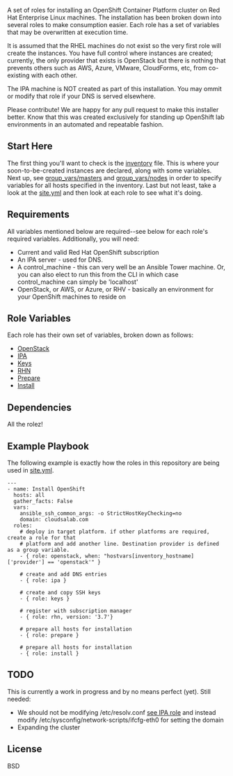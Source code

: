 A set of roles for installing an OpenShift Container Platform cluster on Red Hat Enterprise Linux machines.
The installation has been broken down into several roles to make consumption easier. Each role has a set of variables that may be overwritten at execution time.

It is assumed that the RHEL machines do not exist so the very first role will create the instances. You have full control where instances are created; currently,
the only provider that exists is OpenStack but there is nothing that prevents others such as AWS, Azure, VMware, CloudForms, etc, from co-existing with each other.

The IPA machine is NOT created as part of this installation. You may ommit or modify that role if your DNS is served elsewhere.

Please contribute! We are happy for any pull request to make this installer better. Know that this was created exclusively for standing up OpenShift lab environments in an automated and repeatable fashion.

Start Here
------------

The first thing you'll want to check is the [inventory](inventory) file. This is where your soon-to-be-created instances are declared, along with some variables. Next up, see [group_vars/masters](group_vars/masters) and [group_vars/nodes](group_vars/nodes) in order to specify variables for all hosts specified in the inventory. Last but not least, take a look at the [site.yml](site.yml) and then look at each role to see what it's doing.

Requirements
------------

All variables mentioned below are required--see below for each role's required variables. Additionally, you will need:

  - Current and valid Red Hat OpenShift subscription
  - An IPA server - used for DNS. 
  - A control_machine - this can very well be an Ansible Tower machine. Or, you can also elect to run this from the CLI in which case control_machine can simply be 'localhost'
  - OpenStack, or AWS, or Azure, or RHV - basically an environment for your OpenShift machines to reside on

Role Variables
--------------

Each role has their own set of variables, broken down as follows:

  - [OpenStack](roles/openstack/README.md)
  - [IPA](roles/ipa/README.md)
  - [Keys](roles/keys/README.md)
  - [RHN](roles/rhn/README.md)
  - [Prepare](roles/prepare/README.md)
  - [Install](roles/install/README.md)

Dependencies
------------

All the rolez!

Example Playbook
----------------

The following example is exactly how the roles in this repository are being used in [site.yml](site.yml).

    ---
    - name: Install OpenShift
      hosts: all
      gather_facts: False
      vars:
        ansible_ssh_common_args: -o StrictHostKeyChecking=no
        domain: cloudsalab.com
      roles:
        # deploy in target platform. if other platforms are required, create a role for that
        # platform and add another line. Destination provider is defined as a group variable.
        - { role: openstack, when: "hostvars[inventory_hostname]['provider'] == 'openstack'" }

        # create and add DNS entries
        - { role: ipa }

        # create and copy SSH keys
        - { role: keys }    

        # register with subscription manager
        - { role: rhn, version: '3.7'}

        # prepare all hosts for installation
        - { role: prepare } 

        # prepare all hosts for installation
        - { role: install }

TODO
-------
This is currently a work in progress and by no means perfect (yet). Still needed:

  - We should not be modifying /etc/resolv.conf [see IPA role](roles/ipa/tasks/main.yml) and instead modify /etc/sysconfig/network-scripts/ifcfg-eth0 for setting the domain
  - Expanding the cluster

License
-------

BSD
